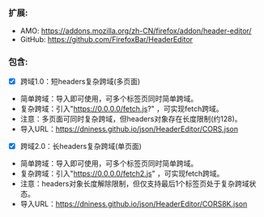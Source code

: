 ### 扩展: 

- AMO: https://addons.mozilla.org/zh-CN/firefox/addon/header-editor/
- GitHub: https://github.com/FirefoxBar/HeaderEditor

### 包含:
- [x] 跨域1.0：短headers复杂跨域(多页面)
 - 简单跨域：导入即可使用，可多个标签页同时简单跨域。
 - 复杂跨域：引入"https://0.0.0.0/fetch.js?" ，可实现fetch跨域。
 - 注意：多页面可同时复杂跨域，但headers对象存在长度限制(约128)。
 - 导入URL：https://dniness.github.io/json/HeaderEditor/CORS.json

- [x] 跨域2.0：长headers复杂跨域(单页面)
 - 简单跨域：导入即可使用，可多个标签页同时简单跨域。
 - 复杂跨域：引入"https://0.0.0.0/fetch2.js" ，可实现fetch跨域。
 - 注意：headers对象长度解除限制，但仅支持最后1个标签页处于复杂跨域状态。
 - 导入URL：https://dniness.github.io/json/HeaderEditor/CORS8K.json
